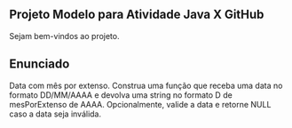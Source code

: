 ## Projeto Modelo para Atividade Java X GitHub

Sejam bem-vindos ao projeto.

## Enunciado

Data com mês por extenso. Construa uma função que receba uma data no formato DD/MM/AAAA e devolva uma string no formato D de mesPorExtenso de AAAA. Opcionalmente, valide a data e retorne NULL caso a data seja inválida.